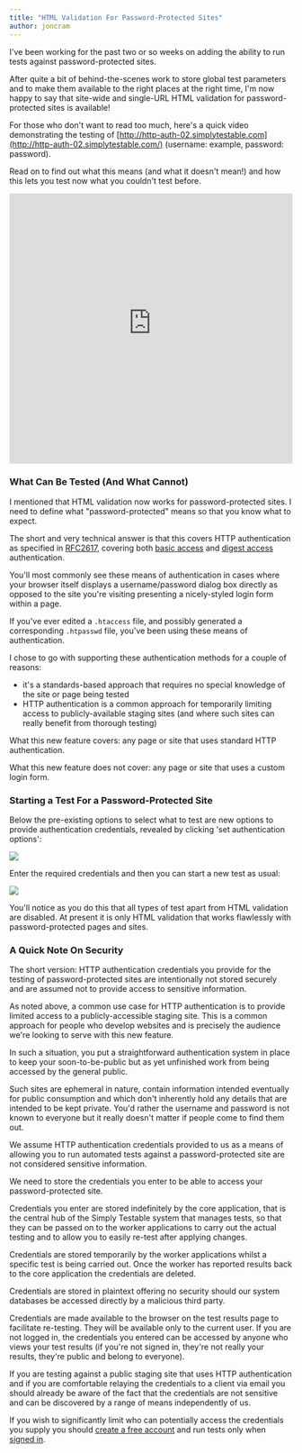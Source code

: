 ```yaml
---
title: "HTML Validation For Password-Protected Sites"
author: joncram
---
```

    
I've been working for the past two or so weeks on adding the ability to
run tests against password-protected sites.

After quite a bit of behind-the-scenes work to store global test
parameters and to make them available to the right places at the right
time, I'm now happy to say that site-wide and single-URL HTML validation
for password-protected sites is available!

For those who don't want to read too much, here's a quick video
demonstrating the testing of [http://http-auth-02.simplytestable.com](http://http-auth-02.simplytestable.com/)
(username: example, password: password).

Read on to find out what this means (and what it doesn't mean!) and how this lets
you test now what you couldn't test before.

<iframe class="video" height="480" src="http://www.youtube-nocookie.com/embed/azb_eG1Emk8" style="border: none;width:100%;"></iframe>

### What Can Be Tested (And What Cannot)

I mentioned that HTML validation now works for password-protected sites.
I need to define what "password-protected" means so that you know what
to expect.

The short and very technical answer is that this covers HTTP authentication
as specified in <a href="https://tools.ietf.org/html/rfc2617">RFC2617</a>,
covering both <a href="https://en.wikipedia.org/wiki/Basic_access_authentication">basic access</a>
and <a href="https://en.wikipedia.org/wiki/Digest_access_authentication">digest access</a> authentication.

You'll most commonly see these means of authentication in cases
where your browser itself displays a username/password dialog box directly
as opposed to the site you're visiting presenting a nicely-styled
login form within a page.

If you've ever edited a <code>.htaccess</code> file, and possibly generated a corresponding
<code>.htpasswd</code> file, you've been using these means of authentication.

I chose to go with supporting these authentication methods for a couple
of reasons:

- it's a standards-based approach that requires no special knowledge
  of the site or page being tested
- HTTP authentication is a common approach for temporarily limiting
  access to publicly-available staging sites (and where such sites
  can really benefit from thorough testing)

What this new feature covers: any page or site that uses standard HTTP
authentication.

What this new feature does not cover: any page or site that uses a
custom login form.

### Starting a Test For a Password-Protected Site

Below the pre-existing options to select what to test are new options
to provide authentication credentials, revealed by clicking 'set
authentication options':

<img class="img-fluid" src="https://i.imgur.com/NXjwkAy.png">

Enter the required credentials and then you can start a new test as usual:

<img class="img-fluid" src="https://i.imgur.com/1loQ1Al.png">

You'll notice as you do this that all types of test apart from HTML
validation are disabled.
At present it is only HTML validation that works flawlessly with password-protected
pages and sites.

### A Quick Note On Security

The short version: HTTP authentication credentials you provide
for the testing of password-protected sites are intentionally not
stored securely and are assumed not to provide access to sensitive
information.

As noted above, a common use case for HTTP authentication is to provide
limited access to a publicly-accessible staging site. This is a common
approach for people who develop websites and is precisely the audience
we're looking to serve with this new feature.

In such a situation, you put a straightforward authentication system
in place to keep your soon-to-be-public but as yet unfinished work
from being accessed by the general public.

Such sites are  ephemeral in nature, contain information intended eventually for
public consumption and which don't inherently hold any details
that are intended to be kept private. You'd rather the username and password is not known to everyone but it
really doesn't matter if people come to find them out.

We assume HTTP authentication credentials provided to us as a means
of allowing you to run automated tests against a password-protected site
are not considered sensitive information.

We need to store the credentials you enter to be able to
access your password-protected site.

Credentials you enter are stored indefinitely by the core application,
that is the central hub of the Simply Testable system that manages
tests, so that they can be passed on to the worker applications
to carry out the actual testing and to allow you to easily re-test
after applying changes.

Credentials are stored temporarily by the worker applications whilst
a specific test is being carried out. Once the worker has reported
results back to the core application the credentials are deleted.

Credentials are stored in plaintext offering no security should our
system databases be accessed directly by a malicious third party.

Credentials are made available to the browser on the test results
page to facilitate re-testing. They will be available only to the
current user. If you are not logged in, the credentials you entered
can be accessed by anyone who views your test results (if you're not
signed in, they're not really your results, they're public and belong
to everyone).

If you are testing against a public staging site that uses HTTP authentication
and if you are comfortable relaying the credentials to a client via email you should
already be aware of the fact that the credentials are not sensitive
and can be discovered by a range of means independently of us.

If you wish to significantly limit who can potentially access the
credentials you supply you should [create a free account](https://gears.simplytestable.com/signup/) and run tests
only when [signed in](https://gears.simplytestable.com/signin/).
